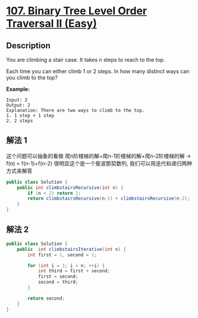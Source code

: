 # [107. Binary Tree Level Order Traversal II (Easy)](https://leetcode.com/problems/climbing-stairs/)

## Description


You are climbing a stair case. It takes n steps to reach to the top.

Each time you can either climb 1 or 2 steps. In how many distinct ways can you climb to the top?

**Example:**

```
Input: 2
Output: 2
Explanation: There are two ways to climb to the top.
1. 1 step + 1 step
2. 2 steps
```

## 解法 1

这个问题可以抽象的看做 爬n阶楼梯的解=爬n-1阶楼梯的解+爬n-2阶楼梯的解 -> f(n) = f(n-1)+f(n-2)
很明显这个是一个斐波那契数列, 我们可以用迭代和递归两种方式来解答

```java
public class Solution {
    public int climbstairsRecursive(int n) {
        if (n < 2) return 1;
        return climbstairsRecursive(n-1) + climbstairsRecursive(n-2);
    }
}
```

## 解法 2
```java
public class Solution {
    public  int climbstairsIterative(int n) {
        int first = 1, second = 1;

        for (int i = 1; i < n; ++i) {
            int third = first + second;
            first = second;
            second = third;
        }

        return second;
    }
}
```
